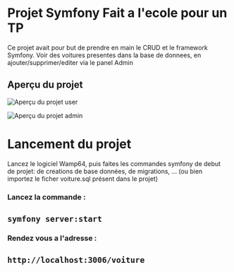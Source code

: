 # Projet Symfony Fait a l'ecole pour un TP

Ce projet avait pour but de prendre en main le CRUD et le framework Symfony. Voir des voitures presentes dans la base de donnees, en ajouter/supprimer/editer via le panel Admin

## Aperçu du projet

![Aperçu du projet user](https://github.com/user-attachments/assets/9142ace2-4955-4410-ba4c-cc238fa860c2)

![Aperçu du projet admin](https://github.com/user-attachments/assets/be81621c-a592-42c6-bacb-97920c3c28a0)

# Lancement du projet

Lancez le logiciel Wamp64, puis faites les commandes symfony de debut de projet: de creations de base données, de migrations, ...
(ou bien importez le ficher voiture.sql présent dans le projet)

### Lancez la commande : 

## `symfony server:start`

### Rendez vous a l'adresse : 

## `http://localhost:3006/voiture`
